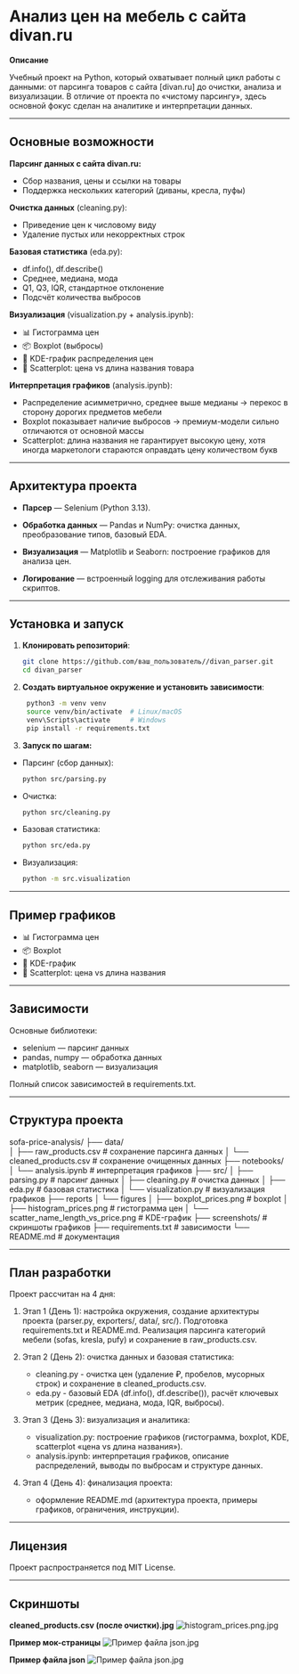 # Анализ цен на мебель с сайта divan.ru

**Описание**

Учебный проект на Python, который охватывает полный цикл работы с данными: от парсинга товаров с сайта 
[divan.ru] до очистки, анализа и визуализации.
В отличие от проекта по «чистому парсингу», здесь основной фокус сделан на аналитике и интерпретации данных.

---

## Основные возможности

**Парсинг данных с сайта divan.ru:**
  * Сбор названия, цены и ссылки на товары
  * Поддержка нескольких категорий (диваны, кресла, пуфы)

**Очистка данных** (cleaning.py):
  * Приведение цен к числовому виду
  * Удаление пустых или некорректных строк 

**Базовая статистика** (eda.py):
  * df.info(), df.describe()
  * Среднее, медиана, мода
  * Q1, Q3, IQR, стандартное отклонение
  * Подсчёт количества выбросов

**Визуализация** (visualization.py + analysis.ipynb):
  * 📊 Гистограмма цен
  * 📦 Boxplot (выбросы)
  * 🔵 KDE-график распределения цен
  * 🔎 Scatterplot: цена vs длина названия товара

**Интерпретация графиков** (analysis.ipynb):
  * Распределение асимметрично, среднее выше медианы → перекос в сторону дорогих предметов мебели
  * Boxplot показывает наличие выбросов → премиум-модели сильно отличаются от основной массы
  * Scatterplot: длина названия не гарантирует высокую цену, хотя иногда маркетологи стараются оправдать цену количеством букв

---

## Архитектура проекта

* **Парсер** — Selenium (Python 3.13).

* **Обработка данных** — Pandas и NumPy: очистка данных, преобразование типов, базовый EDA.

* **Визуализация** — Matplotlib и Seaborn: построение графиков для анализа цен.

* **Логирование** — встроенный logging для отслеживания работы скриптов.

---

## Установка и запуск

1. **Клонировать репозиторий**:

   ```bash
   git clone https://github.com/ваш_пользователь//divan_parser.git
   cd divan_parser
   ```
   
2. **Создать виртуальное окружение и установить зависимости**:

   ```bash
    python3 -m venv venv
    source venv/bin/activate  # Linux/macOS
    venv\Scripts\activate     # Windows
    pip install -r requirements.txt
   
3. **Запуск по шагам:**

* Парсинг (сбор данных):

    ```bash
    python src/parsing.py

* Очистка:

    ```bash
    python src/cleaning.py

* Базовая статистика:

    ```bash
    python src/eda.py

* Визуализация:

    ```bash
    python -m src.visualization
  
---

## Пример графиков

* 📊 Гистограмма цен
* 📦 Boxplot
* 🔵 KDE-график
* 🔎 Scatterplot: цена vs длина названия

---

## Зависимости

Основные библиотеки:
* selenium — парсинг данных
* pandas, numpy — обработка данных
* matplotlib, seaborn — визуализация

Полный список зависимостей в requirements.txt.

---

## Структура проекта

sofa-price-analysis/
├── data/                     
│   ├── raw_products.csv                         # сохранение парсинга данных
│   └── cleaned_products.csv                     # сохранение очищенных данных
├── notebooks/
│   └── analysis.ipynb                           # интерпретация графиков
├── src/
│   ├── parsing.py                               # парсинг данных
│   ├── cleaning.py                              # очистка данных
│   ├── eda.py                                   # базовая статистика
│   └── visualization.py                         # визуализация графиков
├── reports
│   └── figures
│       ├── boxplot_prices.png                   # boxplot
│       ├── histogram_prices.png                 # гистограмма цен
│       └── scatter_name_length_vs_price.png     # KDE-график
├── screenshots/                                 # скриншоты графиков
├── requirements.txt                             # зависимости
└── README.md                                    # документация

---

## План разработки

Проект рассчитан на 4 дня:

1. Этап 1 (День 1): настройка окружения, создание архитектуры проекта (parser.py, exporters/, data/, src/). 
    Подготовка requirements.txt и README.md.
    Реализация парсинга категорий мебели (sofas, kresla, pufy) и сохранение в raw_products.csv.

2. Этап 2 (День 2): очистка данных и базовая статистика:
    - cleaning.py - очистка цен (удаление ₽, пробелов, мусорных строк) и сохранение в cleaned_products.csv.  
    - eda.py - базовый EDA (df.info(), df.describe()), расчёт ключевых метрик (среднее, медиана, мода, IQR, выбросы).  

3. Этап 3 (День 3): визуализация и аналитика:  
    - visualization.py: построение графиков (гистограмма, boxplot, KDE, scatterplot «цена vs длина названия»).  
    - analysis.ipynb: интерпретация графиков, описание распределений, выводы по выбросам и структуре данных.  

4. Этап 4 (День 4): финализация проекта:
    - оформление README.md (архитектура проекта, примеры графиков, ограничения, инструкции).

---

## Лицензия

Проект распространяется под MIT License.

---

## Скриншоты

**cleaned_products.csv (после очистки).jpg**
![histogram_prices.png.jpg](screenshots/%D0%A3%D0%BD%D0%B8%D0%B2%D0%B5%D1%80%D1%81%D0%B8%D1%82%D0%B5%D1%82%20Zerocoder/%D0%9F%D1%80%D0%BE%D0%B3%D1%80%D0%B0%D0%BC%D0%BC%D0%B8%D1%81%D1%82%20%D0%BD%D0%B0%20Python%20%D1%81%20%D0%BD%D1%83%D0%BB%D1%8F%20%D1%81%20%D0%BF%D0%BE%D0%BC%D0%BE%D1%89%D1%8C%D1%8E%20ChatGPT/%D0%9F%D0%B5%D1%82-%D0%BF%D1%80%D0%BE%D0%B5%D0%BA%D1%82%D1%8B/sofa-price-analysis/histogram_prices.png.jpg)

**Пример мок-страницы**
![Пример файла json.jpg](screenshots/%D0%9F%D1%80%D0%B8%D0%BC%D0%B5%D1%80%20%D1%84%D0%B0%D0%B9%D0%BB%D0%B0%20json.jpg)

**Пример файла json**
![Пример файла json.jpg](screenshots/%D0%9F%D1%80%D0%B8%D0%BC%D0%B5%D1%80%20%D1%84%D0%B0%D0%B9%D0%BB%D0%B0%20json.jpg)


